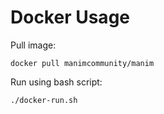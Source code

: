 # Docker Usage
Pull image:
```
docker pull manimcommunity/manim
```

Run using bash script:
```
./docker-run.sh
```
